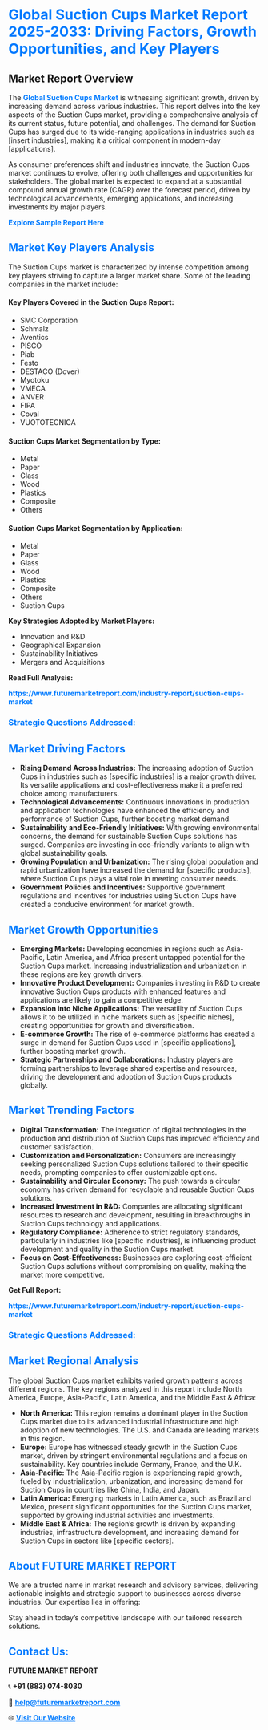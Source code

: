 <h1 style="color: #007BFF;">Global Suction Cups Market Report 2025-2033: Driving Factors, Growth Opportunities, and Key Players</h1>

<section id="overview">
<h2>Market Report Overview</h2>
<p>The <a href="https://www.futuremarketreport.com/industry-report/suction-cups-market" style="color: #007BFF; text-decoration: none;"><strong>Global Suction Cups Market</strong></a> is witnessing significant growth, driven by increasing demand across various industries. This report delves into the key aspects of the Suction Cups market, providing a comprehensive analysis of its current status, future potential, and challenges. The demand for Suction Cups has surged due to its wide-ranging applications in industries such as [insert industries], making it a critical component in modern-day [applications].</p>
<p>As consumer preferences shift and industries innovate, the Suction Cups market continues to evolve, offering both challenges and opportunities for stakeholders. The global market is expected to expand at a substantial compound annual growth rate (CAGR) over the forecast period, driven by technological advancements, emerging applications, and increasing investments by major players.</p>
</section>

<section id="overview">
<p><a href="https://www.futuremarketreport.com/request-sample/reportId=120450" style="color: #007BFF; text-decoration: none;"><strong>Explore Sample Report Here</strong></a></p>
</section>

<section id="key-players">
<h2 style="color: #007BFF;">Market Key Players Analysis</h2>
<p>The Suction Cups market is characterized by intense competition among key players striving to capture a larger market share. Some of the leading companies in the market include:</p>
<h4>Key Players Covered in the Suction Cups Report:</h4>
<ul><li>SMC Corporation</li><li>Schmalz</li><li>Aventics</li><li>PISCO</li><li>Piab</li><li>Festo</li><li>DESTACO (Dover)</li><li>Myotoku</li><li>VMECA</li><li>ANVER</li><li>FIPA</li><li>Coval</li><li>VUOTOTECNICA</li></ul>
<h4>Suction Cups Market Segmentation by Type:</h4>
<ul><li>Metal</li><li>Paper</li><li>Glass</li><li>Wood</li><li>Plastics</li><li>Composite</li><li>Others</li></ul>

<h4>Suction Cups Market Segmentation by Application:</h4>
<ul><li>Metal</li><li>Paper</li><li>Glass</li><li>Wood</li><li>Plastics</li><li>Composite</li><li>Others</li><li>Suction Cups</li></ul>
<p><strong>Key Strategies Adopted by Market Players:</strong></p>
<ul>
<li>Innovation and R&D</li>
<li>Geographical Expansion</li>
<li>Sustainability Initiatives</li>
<li>Mergers and Acquisitions</li>
</ul>
</section>

<section>
<p><strong>Read Full Analysis: </strong></p><a href="https://www.futuremarketreport.com/industry-report/suction-cups-market" style="color: #007BFF; text-decoration: none;"><strong>https://www.futuremarketreport.com/industry-report/suction-cups-market</strong></a>
<h3 style="color: #007BFF;">Strategic Questions Addressed:</h3>
</section>

<section id="driving-factors">
<h2 style="color: #007BFF;">Market Driving Factors</h2>
<ul>
<li><strong>Rising Demand Across Industries:</strong> The increasing adoption of Suction Cups in industries such as [specific industries] is a major growth driver. Its versatile applications and cost-effectiveness make it a preferred choice among manufacturers.</li>
<li><strong>Technological Advancements:</strong> Continuous innovations in production and application technologies have enhanced the efficiency and performance of Suction Cups, further boosting market demand.</li>
<li><strong>Sustainability and Eco-Friendly Initiatives:</strong> With growing environmental concerns, the demand for sustainable Suction Cups solutions has surged. Companies are investing in eco-friendly variants to align with global sustainability goals.</li>
<li><strong>Growing Population and Urbanization:</strong> The rising global population and rapid urbanization have increased the demand for [specific products], where Suction Cups plays a vital role in meeting consumer needs.</li>
<li><strong>Government Policies and Incentives:</strong> Supportive government regulations and incentives for industries using Suction Cups have created a conducive environment for market growth.</li>
</ul>
</section>

<section id="growth-opportunities">
<h2 style="color: #007BFF;">Market Growth Opportunities</h2>
<ul>
<li><strong>Emerging Markets:</strong> Developing economies in regions such as Asia-Pacific, Latin America, and Africa present untapped potential for the Suction Cups market. Increasing industrialization and urbanization in these regions are key growth drivers.</li>
<li><strong>Innovative Product Development:</strong> Companies investing in R&D to create innovative Suction Cups products with enhanced features and applications are likely to gain a competitive edge.</li>
<li><strong>Expansion into Niche Applications:</strong> The versatility of Suction Cups allows it to be utilized in niche markets such as [specific niches], creating opportunities for growth and diversification.</li>
<li><strong>E-commerce Growth:</strong> The rise of e-commerce platforms has created a surge in demand for Suction Cups used in [specific applications], further boosting market growth.</li>
<li><strong>Strategic Partnerships and Collaborations:</strong> Industry players are forming partnerships to leverage shared expertise and resources, driving the development and adoption of Suction Cups products globally.</li>
</ul>
</section>

<section id="trending-factors">
<h2 style="color: #007BFF;">Market Trending Factors</h2>
<ul>
<li><strong>Digital Transformation:</strong> The integration of digital technologies in the production and distribution of Suction Cups has improved efficiency and customer satisfaction.</li>
<li><strong>Customization and Personalization:</strong> Consumers are increasingly seeking personalized Suction Cups solutions tailored to their specific needs, prompting companies to offer customizable options.</li>
<li><strong>Sustainability and Circular Economy:</strong> The push towards a circular economy has driven demand for recyclable and reusable Suction Cups solutions.</li>
<li><strong>Increased Investment in R&D:</strong> Companies are allocating significant resources to research and development, resulting in breakthroughs in Suction Cups technology and applications.</li>
<li><strong>Regulatory Compliance:</strong> Adherence to strict regulatory standards, particularly in industries like [specific industries], is influencing product development and quality in the Suction Cups market.</li>
<li><strong>Focus on Cost-Effectiveness:</strong> Businesses are exploring cost-efficient Suction Cups solutions without compromising on quality, making the market more competitive.</li>
</ul>
</section>

<section>
<p><strong>Get Full Report: </strong></p><a href="https://www.futuremarketreport.com/industry-report/suction-cups-market" style="color: #007BFF; text-decoration: none;"><strong>https://www.futuremarketreport.com/industry-report/suction-cups-market</strong></a>
<h3 style="color: #007BFF;">Strategic Questions Addressed:</h3>
</section>


<section id="regional-analysis">
<h2 style="color: #007BFF;">Market Regional Analysis</h2>
<p>The global Suction Cups market exhibits varied growth patterns across different regions. The key regions analyzed in this report include North America, Europe, Asia-Pacific, Latin America, and the Middle East & Africa:</p>
<ul>
<li><strong>North America:</strong> This region remains a dominant player in the Suction Cups market due to its advanced industrial infrastructure and high adoption of new technologies. The U.S. and Canada are leading markets in this region.</li>
<li><strong>Europe:</strong> Europe has witnessed steady growth in the Suction Cups market, driven by stringent environmental regulations and a focus on sustainability. Key countries include Germany, France, and the U.K.</li>
<li><strong>Asia-Pacific:</strong> The Asia-Pacific region is experiencing rapid growth, fueled by industrialization, urbanization, and increasing demand for Suction Cups in countries like China, India, and Japan.</li>
<li><strong>Latin America:</strong> Emerging markets in Latin America, such as Brazil and Mexico, present significant opportunities for the Suction Cups market, supported by growing industrial activities and investments.</li>
<li><strong>Middle East & Africa:</strong> The region’s growth is driven by expanding industries, infrastructure development, and increasing demand for Suction Cups in sectors like [specific sectors].</li>
</ul>
</section>

<footer>
<h2 style="color: #007BFF;">About FUTURE MARKET REPORT</h2>
<p>We are a trusted name in market research and advisory services, delivering actionable insights and strategic support to businesses across diverse industries. Our expertise lies in offering:</p>

<p>Stay ahead in today’s competitive landscape with our tailored research solutions.</p>

<h2 style="color: #007BFF;">Contact Us:</h2>
<p><strong>FUTURE MARKET REPORT</strong></p>
<p>📞 <strong>+91 (883) 074-8030</strong></p>
<p>📧 <strong><a href="mailto:help@futuremarketreport.com" style="color: #007BFF;">help@futuremarketreport.com</a></strong></p>
<p>🌐 <strong><a href="https://www.futuremarketreport.com/" style="color: #007BFF;">Visit Our Website</a></strong></p>
</footer>